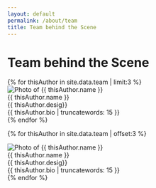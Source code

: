 ```yaml
---
layout: default
permalink: /about/team
title: Team behind the Scene
---
```


# Team behind the Scene

<div class="ui four column stackable grid">
  {% for thisAuthor in site.data.team | limit:3 %}
  <div class="column">
    <div class="ui fluid card">
      <div class="image">
        <img src="{{ thisAuthor.email | to_gravatar }}" alt="Photo of {{ thisAuthor.name }}">
      </div>
      <div class="content">
        <div class="header">{{ thisAuthor.name }}</div>
        <div class="meta">
          <span class="date">{{ thisAuthor.desig}}</span>
        </div>
        <div class="description">
          {{ thisAuthor.bio | truncatewords: 15 }}
        </div>
      </div>
    </div>
  </div>
  {% endfor %}
</div>

<div class="ui divider"></div>
<div class="ui four column stackable grid">

  {% for thisAuthor in site.data.team | offset:3 %}
  <div class="column">
    <div class="ui fluid card">
      <div class="image">
        <img src="{{ thisAuthor.email | to_gravatar }}" alt="Photo of {{ thisAuthor.name }}">
      </div>
      <div class="content">
        <div class="header">{{ thisAuthor.name }}</div>
        <div class="meta">
          <span class="date">{{ thisAuthor.desig}}</span>
        </div>
        <div class="description">
          {{ thisAuthor.bio | truncatewords: 15 }}
        </div>
      </div>
    </div>
  </div>
  {% endfor %}


</div>
